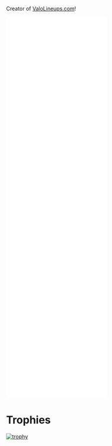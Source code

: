 Creator of [ValoLineups.com](https://valolineups.com)!

![Metrics](/github-metrics.svg)
# Trophies
[![trophy](https://github-profile-trophy.vercel.app/?username=Tvde1)](https://github.com/ryo-ma/github-profile-trophy)



